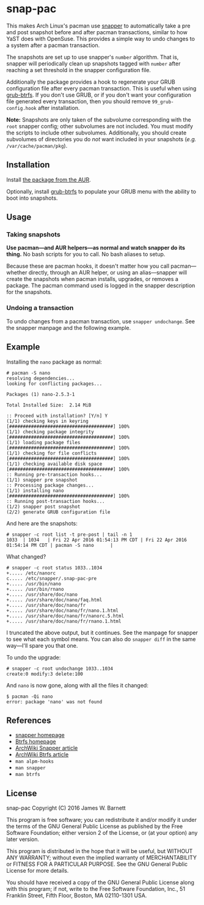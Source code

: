 # snap-pac

This makes Arch Linux's pacman use
[snapper](https://wiki.archlinux.org/index.php/Snapper) to automatically take a
pre and post snapshot before and after pacman transactions, similar to how YaST
does with OpenSuse. This provides a simple way to undo changes to a system after
a pacman transaction.

The snapshots are set up to use snapper's `number` algorithm. That is, snapper
will periodically clean up snapshots tagged with `number` after reaching a set
threshold in the snapper configuration file.

Additionally the package provides a hook to regenerate your GRUB configuration
file after every pacman transaction. This is useful when using
[grub-btrfs](https://aur.archlinux.org/packages/grub-btrfs-git/). If you don't
use GRUB, or if you don't want your configuration file generated every
transaction, then you should remove `99_grub-config.hook` after installation.

**Note:** Snapshots are only taken of the subvolume corresponding with the
`root` snapper config; other subvolumes are not included. You must modify the
scripts to include other subvolumes. Additionally, you should create subvolumes
of directories you do *not* want included in your snapshots (*e.g.*
`/var/cache/pacman/pkg`). 

## Installation

Install [the package from the
AUR](https://aur.archlinux.org/packages/snap-pac/).

Optionally, install
[grub-btrfs](https://aur.archlinux.org/packages/grub-btrfs-git/) to populate
your GRUB menu with the ability to boot into snapshots.

## Usage

### Taking snapshots

**Use pacman—and AUR helpers—as normal and watch snapper do its thing.** No
bash scripts for you to call. No bash aliases to setup.

Because these are pacman hooks, it doesn't matter how you call pacman—whether
directly, through an AUR helper, or using an alias—snapper will create the
snapshots when pacman installs, upgrades, or removes a package. The
pacman command used is logged in the snapper description for the
snapshots.

### Undoing a transaction

To undo changes from a pacman transaction, use `snapper undochange`. See the
snapper manpage and the following example.

## Example

Installing the `nano` package as normal:

	# pacman -S nano
	resolving dependencies...
	looking for conflicting packages...

	Packages (1) nano-2.5.3-1

	Total Installed Size:  2.14 MiB

	:: Proceed with installation? [Y/n] Y
	(1/1) checking keys in keyring                               [######################################] 100%
	(1/1) checking package integrity                             [######################################] 100%
	(1/1) loading package files                                  [######################################] 100%
	(1/1) checking for file conflicts                            [######################################] 100%
	(1/1) checking available disk space                          [######################################] 100%
	:: Running pre-transaction hooks...
	(1/1) snapper pre snapshot
	:: Processing package changes...
	(1/1) installing nano                                        [######################################] 100%
    :: Running post-transaction hooks...
    (1/2) snapper post snapshot
    (2/2) generate GRUB configuration file

And here are the snapshots:

    # snapper -c root list -t pre-post | tail -n 1
    1033  | 1034   | Fri 22 Apr 2016 01:54:13 PM CDT | Fri 22 Apr 2016 01:54:14 PM CDT | pacman -S nano      | 

What changed?

	# snapper -c root status 1033..1034
    +..... /etc/nanorc
    c..... /etc/snapper/.snap-pac-pre
    +..... /usr/bin/nano
    +..... /usr/bin/rnano
    +..... /usr/share/doc/nano
    +..... /usr/share/doc/nano/faq.html
    +..... /usr/share/doc/nano/fr
    +..... /usr/share/doc/nano/fr/nano.1.html
    +..... /usr/share/doc/nano/fr/nanorc.5.html
    +..... /usr/share/doc/nano/fr/rnano.1.html


I truncated the above output, but it continues. See the manpage for snapper to
see what each symbol means. You can also do `snapper diff` in the same
way—I'll spare you that one.

To undo the upgrade:

	# snapper -c root undochange 1033..1034
	create:0 modify:3 delete:100

And `nano` is now gone, along with all the files it changed:

	$ pacman -Qi nano
	error: package 'nano' was not found

## References

* [snapper homepage](http://snapper.io/)
* [Btrfs homepage](https://wiki.archlinux.org/index.php/Btrfs)
* [ArchWiki Snapper article](https://wiki.archlinux.org/index.php/Snapper)
* [ArchWiki Btrfs article](https://wiki.archlinux.org/index.php/Btrfs)
* `man alpm-hooks`
* `man snapper`
* `man btrfs`

## License

snap-pac
Copyright (C) 2016 James W. Barnett

This program is free software; you can redistribute it and/or modify
it under the terms of the GNU General Public License as published by
the Free Software Foundation; either version 2 of the License, or
(at your option) any later version.

This program is distributed in the hope that it will be useful,
but WITHOUT ANY WARRANTY; without even the implied warranty of
MERCHANTABILITY or FITNESS FOR A PARTICULAR PURPOSE.  See the
GNU General Public License for more details.

You should have received a copy of the GNU General Public License along
with this program; if not, write to the Free Software Foundation, Inc.,
51 Franklin Street, Fifth Floor, Boston, MA 02110-1301 USA.
